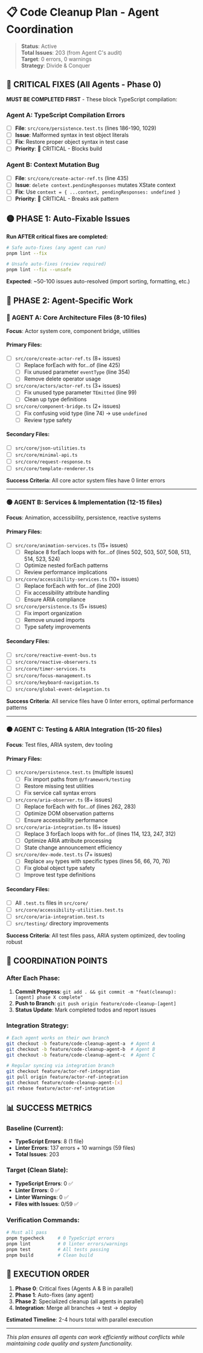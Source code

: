 # 📋 Code Cleanup Plan - Agent Coordination

> **Status**: Active  
> **Total Issues**: 203 (from Agent C's audit)  
> **Target**: 0 errors, 0 warnings  
> **Strategy**: Divide & Conquer

## 🚨 CRITICAL FIXES (All Agents - Phase 0)

**MUST BE COMPLETED FIRST** - These block TypeScript compilation:

### Agent A: TypeScript Compilation Errors
- [ ] **File**: `src/core/persistence.test.ts` (lines 186-190, 1029)
- [ ] **Issue**: Malformed syntax in test object literals
- [ ] **Fix**: Restore proper object syntax in test case
- [ ] **Priority**: 🔴 CRITICAL - Blocks build

### Agent B: Context Mutation Bug  
- [ ] **File**: `src/core/create-actor-ref.ts` (line 435)
- [ ] **Issue**: `delete context.pendingResponses` mutates XState context
- [ ] **Fix**: Use `context = { ...context, pendingResponses: undefined }`
- [ ] **Priority**: 🔴 CRITICAL - Breaks ask pattern

## 🟡 PHASE 1: Auto-Fixable Issues

**Run AFTER critical fixes are completed:**

```bash
# Safe auto-fixes (any agent can run)
pnpm lint --fix

# Unsafe auto-fixes (review required)  
pnpm lint --fix --unsafe
```

**Expected**: ~50-100 issues auto-resolved (import sorting, formatting, etc.)

## 🔵 PHASE 2: Agent-Specific Work

### 🔵 AGENT A: Core Architecture Files (8-10 files)

**Focus**: Actor system core, component bridge, utilities

#### Primary Files:
- [ ] `src/core/create-actor-ref.ts` (8+ issues)
  - [ ] Replace forEach with for...of (line 425)
  - [ ] Fix unused parameter `eventType` (line 354)
  - [ ] Remove delete operator usage

- [ ] `src/core/actors/actor-ref.ts` (3+ issues)  
  - [ ] Fix unused type parameter `TEmitted` (line 99)
  - [ ] Clean up type definitions

- [ ] `src/core/component-bridge.ts` (2+ issues)
  - [ ] Fix confusing void type (line 74) → use `undefined`
  - [ ] Review type safety

#### Secondary Files:
- [ ] `src/core/json-utilities.ts`
- [ ] `src/core/minimal-api.ts` 
- [ ] `src/core/request-response.ts`
- [ ] `src/core/template-renderer.ts`

**Success Criteria**: All core actor system files have 0 linter errors

---

### 🟢 AGENT B: Services & Implementation (12-15 files)

**Focus**: Animation, accessibility, persistence, reactive systems

#### Primary Files:
- [ ] `src/core/animation-services.ts` (15+ issues)
  - [ ] Replace 8 forEach loops with for...of (lines 502, 503, 507, 508, 513, 514, 523, 524)
  - [ ] Optimize nested forEach patterns
  - [ ] Review performance implications

- [ ] `src/core/accessibility-services.ts` (10+ issues)
  - [ ] Replace forEach with for...of (line 200)
  - [ ] Fix accessibility attribute handling
  - [ ] Ensure ARIA compliance

- [ ] `src/core/persistence.ts` (5+ issues)
  - [ ] Fix import organization
  - [ ] Remove unused imports
  - [ ] Type safety improvements

#### Secondary Files:
- [ ] `src/core/reactive-event-bus.ts`
- [ ] `src/core/reactive-observers.ts` 
- [ ] `src/core/timer-services.ts`
- [ ] `src/core/focus-management.ts`
- [ ] `src/core/keyboard-navigation.ts`
- [ ] `src/core/global-event-delegation.ts`

**Success Criteria**: All service files have 0 linter errors, optimal performance patterns

---

### 🟠 AGENT C: Testing & ARIA Integration (15-20 files)

**Focus**: Test files, ARIA system, dev tooling

#### Primary Files:
- [ ] `src/core/persistence.test.ts` (multiple issues)
  - [ ] Fix import paths from `@/framework/testing`
  - [ ] Restore missing test utilities
  - [ ] Fix service call syntax errors

- [ ] `src/core/aria-observer.ts` (8+ issues)
  - [ ] Replace forEach with for...of (lines 262, 283)
  - [ ] Optimize DOM observation patterns
  - [ ] Ensure accessibility performance

- [ ] `src/core/aria-integration.ts` (6+ issues)  
  - [ ] Replace 3 forEach loops with for...of (lines 114, 123, 247, 312)
  - [ ] Optimize ARIA attribute processing
  - [ ] State change announcement efficiency

- [ ] `src/core/dev-mode.test.ts` (7+ issues)
  - [ ] Replace `any` types with specific types (lines 56, 66, 70, 76)
  - [ ] Fix global object type safety
  - [ ] Improve test type definitions

#### Secondary Files:
- [ ] All `.test.ts` files in `src/core/`
- [ ] `src/core/accessibility-utilities.test.ts`
- [ ] `src/core/aria-integration.test.ts`
- [ ] `src/testing/` directory improvements

**Success Criteria**: All test files pass, ARIA system optimized, dev tooling robust

## 🔄 COORDINATION POINTS

### After Each Phase:
1. **Commit Progress**: `git add . && git commit -m "feat(cleanup): [agent] phase X complete"`
2. **Push to Branch**: `git push origin feature/code-cleanup-[agent]`
3. **Status Update**: Mark completed todos and report issues

### Integration Strategy:
```bash
# Each agent works on their own branch
git checkout -b feature/code-cleanup-agent-a  # Agent A
git checkout -b feature/code-cleanup-agent-b  # Agent B  
git checkout -b feature/code-cleanup-agent-c  # Agent C

# Regular syncing via integration branch
git checkout feature/actor-ref-integration
git pull origin feature/actor-ref-integration
git checkout feature/code-cleanup-agent-[x]
git rebase feature/actor-ref-integration
```

## 📊 SUCCESS METRICS

### Baseline (Current):
- **TypeScript Errors**: 8 (1 file)
- **Linter Errors**: 137 errors + 10 warnings (59 files)
- **Total Issues**: 203

### Target (Clean Slate):
- **TypeScript Errors**: 0 ✅
- **Linter Errors**: 0 ✅  
- **Linter Warnings**: 0 ✅
- **Files with Issues**: 0/59 ✅

### Verification Commands:
```bash
# Must all pass
pnpm typecheck     # 0 TypeScript errors
pnpm lint          # 0 linter errors/warnings  
pnpm test          # All tests passing
pnpm build         # Clean build
```

## 🚀 EXECUTION ORDER

1. **Phase 0**: Critical fixes (Agents A & B in parallel)
2. **Phase 1**: Auto-fixes (any agent)
3. **Phase 2**: Specialized cleanup (all agents in parallel)
4. **Integration**: Merge all branches → test → deploy

**Estimated Timeline**: 2-4 hours total with parallel execution

---

*This plan ensures all agents can work efficiently without conflicts while maintaining code quality and system functionality.* 